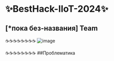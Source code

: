 # ✨BestHack-IIoT-2024✨ 
## [*пока без-названия] Team  
☕️☕️☕️☕️☕️☕️☕️☕️
![image](https://github.com/AlexUnderTheLulz/BestHack-IIoT-/assets/61242548/58c4bca5-6472-4653-aec4-16cc77068fbb)

☕️☕️☕️☕️☕️☕️☕️☕️
##Проблематика
